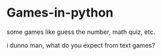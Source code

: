# Games-in-python
some games like guess the number, math quiz, etc.





i dunno man, what do you expect from text games?
